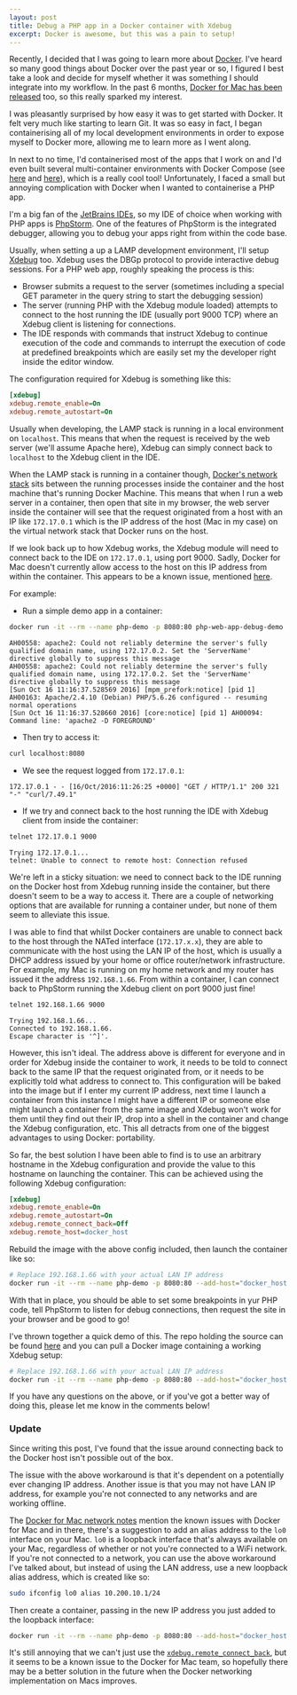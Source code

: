 ```yaml
---
layout: post
title: Debug a PHP app in a Docker container with Xdebug
excerpt: Docker is awesome, but this was a pain to setup!
---
```


Recently, I decided that I was going to learn more about [Docker][docker-site]. I've heard so many good things about
Docker over the past year or so, I figured I best take a look and decide for myself whether it was something I should
integrate into my workflow. In the past 6 months, [Docker for Mac has been released][docker-for-mac-release-post] too,
so this really sparked my interest.

I was pleasantly surprised by how easy it was to get started with Docker. It felt very much like starting to learn Git.
It was so easy in fact, I began containerising all of my local development environments in order to expose myself to
Docker more, allowing me to learn more as I went along.

In next to no time, I'd containerised most of the apps that I work on and I'd even built several multi-container
environments with Docker Compose (see [here][docker-compose-example-1] and [here][docker-compose-example-2]), which is
a really cool tool! Unfortunately, I faced a small but annoying complication with Docker when I wanted to containerise
a PHP app.

I'm a big fan of the [JetBrains IDEs][jetbrains-ides], so my IDE of choice when working with PHP apps is
[PhpStorm][phpstorm-site]. One of the features of PhpStorm is the integrated debugger, allowing you to debug your apps
right from within the code base.

Usually, when setting a up a LAMP development environment, I'll setup [Xdebug][xdebug] too. Xdebug uses the DBGp
protocol to provide interactive debug sessions. For a PHP web app, roughly speaking the process is this:
 
 * Browser submits a request to the server (sometimes including a special GET parameter in the query string to start
 the debugging session)
 * The server (running PHP with the Xdebug module loaded) attempts to connect to the host running the IDE (usually port
 9000 TCP) where an Xdebug client is listening for connections.
 * The IDE responds with commands that instruct Xdebug to continue execution of the code and commands to interrupt the
 execution of code at predefined breakpoints which are easily set my the developer right inside the editor window.
 
The configuration required for Xdebug is something like this:
 
```ini
[xdebug]
xdebug.remote_enable=On
xdebug.remote_autostart=On
```
 
Usually when developing, the LAMP stack is running in a local environment on `localhost`. This means that when the
request is received by the web server (we'll assume Apache here), Xdebug can simply connect back to `localhost` to the
Xdebug client in the IDE.

When the LAMP stack is running in a container though, [Docker's network stack][docker-networking] sits between the running processes inside
the container and the host machine that's running Docker Machine. This means that when I run a web server in a
container, then open that site in my browser, the web server inside the container will see that the request originated
from a host with an IP like `172.17.0.1` which is the IP address of the host (Mac in my case) on the virtual network
stack that Docker runs on the host.
 
If we look back up to how Xdebug works, the Xdebug module will need to connect back to the IDE on `172.17.0.1`,
using port 9000. Sadly, Docker for Mac doesn't currently allow access to the host on this IP address from within the
container. This appears to be a known issue, mentioned [here][docker-for-mac-network-known-issues].

For example:

* Run a simple demo app in a container:

```bash
docker run -it --rm --name php-demo -p 8080:80 php-web-app-debug-demo
```

```
AH00558: apache2: Could not reliably determine the server's fully qualified domain name, using 172.17.0.2. Set the 'ServerName' directive globally to suppress this message
AH00558: apache2: Could not reliably determine the server's fully qualified domain name, using 172.17.0.2. Set the 'ServerName' directive globally to suppress this message
[Sun Oct 16 11:16:37.528569 2016] [mpm_prefork:notice] [pid 1] AH00163: Apache/2.4.10 (Debian) PHP/5.6.26 configured -- resuming normal operations
[Sun Oct 16 11:16:37.528660 2016] [core:notice] [pid 1] AH00094: Command line: 'apache2 -D FOREGROUND'
```

* Then try to access it:

```bash
curl localhost:8080
```

* We see the request logged from `172.17.0.1`:

```
172.17.0.1 - - [16/Oct/2016:11:26:25 +0000] "GET / HTTP/1.1" 200 321 "-" "curl/7.49.1"
```

* If we try and connect back to the host running the IDE with Xdebug client from inside the container:

```bash
telnet 172.17.0.1 9000
```

```
Trying 172.17.0.1...
telnet: Unable to connect to remote host: Connection refused
```
  
We're left in a sticky situation: we need to connect back to the IDE running on the Docker host from Xdebug running
inside the container, but there doesn't seem to be a way to access it. There are a couple of networking options that
are available for running a container under, but none of them seem to alleviate this issue.
  
I was able to find that whilst Docker containers are unable to connect back to the host through the NATed interface
(`172.17.x.x`), they are able to communicate with the host using the LAN IP of the host, which is usually a DHCP
address issued by your home or office router/network infrastructure. For example, my Mac is running on my home network
and my router has issued it the address `192.168.1.66`. From within a container, I can connect back to PhpStorm running
the Xdebug client on port 9000 just fine!

```bash
telnet 192.168.1.66 9000
```

```
Trying 192.168.1.66...
Connected to 192.168.1.66.
Escape character is '^]'.
```

However, this isn't ideal. The address above is different for everyone and in order for Xdebug inside the container to
work, it needs to be told to connect back to the same IP that the request originated from, or it needs to be explicitly
told what address to connect to. This configuration will be baked into the image but if I enter my current IP address,
next time I launch a container from this instance I might have a different IP or someone else might launch a container
from the same image and Xdebug won't work for them until they find out their IP, drop into a shell in the container and
change the Xdebug configuration, etc. This all detracts from one of the biggest advantages to using Docker: portability.

So far, the best solution I have been able to find is to use an arbitrary hostname in the Xdebug configuration and
provide the value to this hostname on launching the container. This can be achieved using the following Xdebug configuration:


```ini
[xdebug]
xdebug.remote_enable=On
xdebug.remote_autostart=On
xdebug.remote_connect_back=Off
xdebug.remote_host=docker_host
```

Rebuild the image with the above config included, then launch the container like so:

```bash
# Replace 192.168.1.66 with your actual LAN IP address
docker run -it --rm --name php-demo -p 8080:80 --add-host="docker_host:192.168.1.66" php-web-app-debug-demo
```

With that in place, you should be able to set some breakpoints in yur PHP code, tell PhpStorm to listen for debug
connections, then request the site in your browser and be good to go!
 
I've thrown together a quick demo of this. The repo holding the source can be found [here][demo-repo] and you can pull a Docker
image containing a working Xdebug setup:

```bash
# Replace 192.168.1.66 with your actual LAN IP address
docker run -it --rm --name php-demo -p 8080:80 --add-host="docker_host:192.168.1.66" masterroot24/php-web-app-debug-demo
```

If you have any questions on the above, or if you've got a better way of doing this, please let me know in the comments
below!

### Update

Since writing this post, I've found that the issue around connecting back to the Docker host isn't possible out of the
box.

The issue with the above workaround is that it's dependent on a potentially ever changing IP address. Another issue is
that you may not have LAN IP address, for example you're not connected to any networks and are working offline.

The [Docker for Mac network notes][docker-for-mac-network-notes] mention the known issues with Docker for Mac and in there, there's a suggestion to add
an alias address to the `lo0` interface on your Mac. `lo0` is a loopback interface that's always available on your Mac,
regardless of whether or not you're connected to a WiFi network. If you're not connected to a network, you can use the
above workaround I've talked about, but instead of using the LAN address, use a new loopback alias address, which is
created like so:

```bash
sudo ifconfig lo0 alias 10.200.10.1/24
```

Then create a container, passing in the new IP address you just added to the loopback interface:

```bash
docker run -it --rm --name php-demo -p 8080:80 --add-host="docker_host:10.200.10.1" masterroot24/php-web-app-debug-demo
```

It's still annoying that we can't just use the [`xdebug.remote_connect_back`][xdebug-connect-back], but it seems to be
a known issue to the Docker for Mac team, so hopefully there may be a better solution in the future when the Docker
networking implementation on Macs improves.

[docker-site]: https://www.docker.com
[demo-repo]: https://github.com/MasterRoot24/docker-php-web-app-debug-demo
[docker-for-mac-release-post]: https://blog.docker.com/2016/07/docker-for-mac-and-windows-production-ready/
[docker-compose-example-1]: https://github.com/MasterRoot24/docker-compose-test
[docker-compose-example-2]: https://github.com/MasterRoot24/docker-compose-wordpress-test
[phpstorm-site]: https://www.jetbrains.com/phpstorm/
[jetbrains-ides]: https://www.jetbrains.com/products.html?fromMenu#type=ide
[xdebug]: https://xdebug.org
[docker-networking]: https://docs.docker.com/engine/userguide/networking/
[docker-for-mac-network-known-issues]: https://docs.docker.com/docker-for-mac/networking/#/known-limitations-use-cases-and-workarounds
[xdebug-connect-back]: https://xdebug.org/docs/all_settings#remote_connect_back
[docker-for-mac-network-notes]: https://docs.docker.com/docker-for-mac/networking/#/use-cases-and-workarounds
